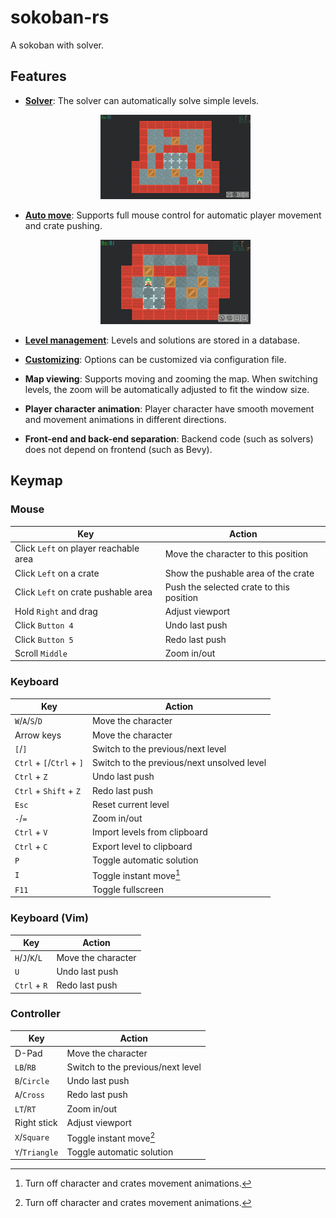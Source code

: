 # sokoban-rs

A sokoban with solver.

## Features

- [**Solver**](docs/solver.md):
  The solver can automatically solve simple levels.

  <p align="center"><img src="./docs/assets/auto_solve.gif" width=50%></p>

- [**Auto move**](docs/auto_move.md):
  Supports full mouse control for automatic player movement and crate pushing.

  <p align="center"><img src="./docs/assets/auto_crate_push.gif" width=50%></p>

- [**Level management**](docs/level_management.md):
  Levels and solutions are stored in a database.

- [**Customizing**](docs/customizing.md):
  Options can be customized via configuration file.

- **Map viewing**:
  Supports moving and zooming the map. When switching levels, the zoom will be automatically adjusted to fit the window size.

- **Player character animation**:
  Player character have smooth movement and movement animations in different directions.

- **Front-end and back-end separation**:
  Backend code (such as solvers) does not depend on frontend (such as Bevy).

## Keymap

### Mouse

| Key                                   | Action                                   |
|---------------------------------------|------------------------------------------|
| Click `Left` on player reachable area | Move the character to this position      |
| Click `Left` on a crate               | Show the pushable area of the crate      |
| Click `Left` on crate pushable area   | Push the selected crate to this position |
| Hold `Right` and drag                 | Adjust viewport                          |
| Click `Button 4`                      | Undo last push                           |
| Click `Button 5`                      | Redo last push                           |
| Scroll `Middle`                       | Zoom in/out                              |

### Keyboard

| Key                       | Action                                     |
| ------------------------- | ------------------------------------------ |
| `W`/`A`/`S`/`D`           | Move the character                         |
| Arrow keys                | Move the character                         |
| `[`/`]`                   | Switch to the previous/next level          |
| `Ctrl` + `[`/`Ctrl` + `]` | Switch to the previous/next unsolved level |
| `Ctrl` + `Z`              | Undo last push                             |
| `Ctrl` + `Shift` + `Z`    | Redo last push                             |
| `Esc`                     | Reset current level                        |
| `-`/`=`                   | Zoom in/out                                |
| `Ctrl` + `V`              | Import levels from clipboard               |
| `Ctrl` + `C`              | Export level to clipboard                  |
| `P`                       | Toggle automatic solution                  |
| `I`                       | Toggle instant move[^1]                    |
| `F11`                     | Toggle fullscreen                          |

### Keyboard (Vim)

| Key             | Action                            |
|-----------------|-----------------------------------|
| `H`/`J`/`K`/`L` | Move the character                |
| `U`             | Undo last push                    |
| `Ctrl` + `R`    | Redo last push                    |

### Controller

| Key            | Action                            |
| -------------- | --------------------------------- |
| D-Pad          | Move the character                |
| `LB`/`RB`      | Switch to the previous/next level |
| `B`/`Circle`   | Undo last push                    |
| `A`/`Cross`    | Redo last push                    |
| `LT`/`RT`      | Zoom in/out                       |
| Right stick    | Adjust viewport                   |
| `X`/`Square`   | Toggle instant move[^1]           |
| `Y`/`Triangle` | Toggle automatic solution         |

[^1]: Turn off character and crates movement animations.
